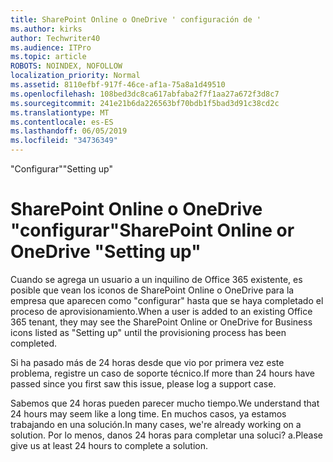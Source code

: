 ```yaml
---
title: SharePoint Online o OneDrive ' configuración de '
ms.author: kirks
author: Techwriter40
ms.audience: ITPro
ms.topic: article
ROBOTS: NOINDEX, NOFOLLOW
localization_priority: Normal
ms.assetid: 8110efbf-917f-46ce-af1a-75a8a1d49510
ms.openlocfilehash: 108bed3dc8ca617abfaba2f7f1aa27a672f3d8c7
ms.sourcegitcommit: 241e21b6da226563bf70bdb1f5bad3d91c38cd2c
ms.translationtype: MT
ms.contentlocale: es-ES
ms.lasthandoff: 06/05/2019
ms.locfileid: "34736349"
---
```

<span data-ttu-id="5e5b0-102">"Configurar"</span><span class="sxs-lookup"><span data-stu-id="5e5b0-102">"Setting up"</span></span>

# <a name="sharepoint-online-or-onedrive-setting-up"></a><span data-ttu-id="5e5b0-103">SharePoint Online o OneDrive "configurar"</span><span class="sxs-lookup"><span data-stu-id="5e5b0-103">SharePoint Online or OneDrive "Setting up"</span></span>

<span data-ttu-id="5e5b0-104">Cuando se agrega un usuario a un inquilino de Office 365 existente, es posible que vean los iconos de SharePoint Online o OneDrive para la empresa que aparecen como "configurar" hasta que se haya completado el proceso de aprovisionamiento.</span><span class="sxs-lookup"><span data-stu-id="5e5b0-104">When a user is added to an existing Office 365 tenant, they may see the SharePoint Online or OneDrive for Business icons listed as "Setting up" until the provisioning process has been completed.</span></span>

<span data-ttu-id="5e5b0-105">Si ha pasado más de 24 horas desde que vio por primera vez este problema, registre un caso de soporte técnico.</span><span class="sxs-lookup"><span data-stu-id="5e5b0-105">If more than 24 hours have passed since you first saw this issue, please log a support case.</span></span>

<span data-ttu-id="5e5b0-106">Sabemos que 24 horas pueden parecer mucho tiempo.</span><span class="sxs-lookup"><span data-stu-id="5e5b0-106">We understand that 24 hours may seem like a long time.</span></span> <span data-ttu-id="5e5b0-107">En muchos casos, ya estamos trabajando en una solución.</span><span class="sxs-lookup"><span data-stu-id="5e5b0-107">In many cases, we're already working on a solution.</span></span> <span data-ttu-id="5e5b0-108">Por lo menos, danos 24 horas para completar una soluci? a.</span><span class="sxs-lookup"><span data-stu-id="5e5b0-108">Please give us at least 24 hours to complete a solution.</span></span>

